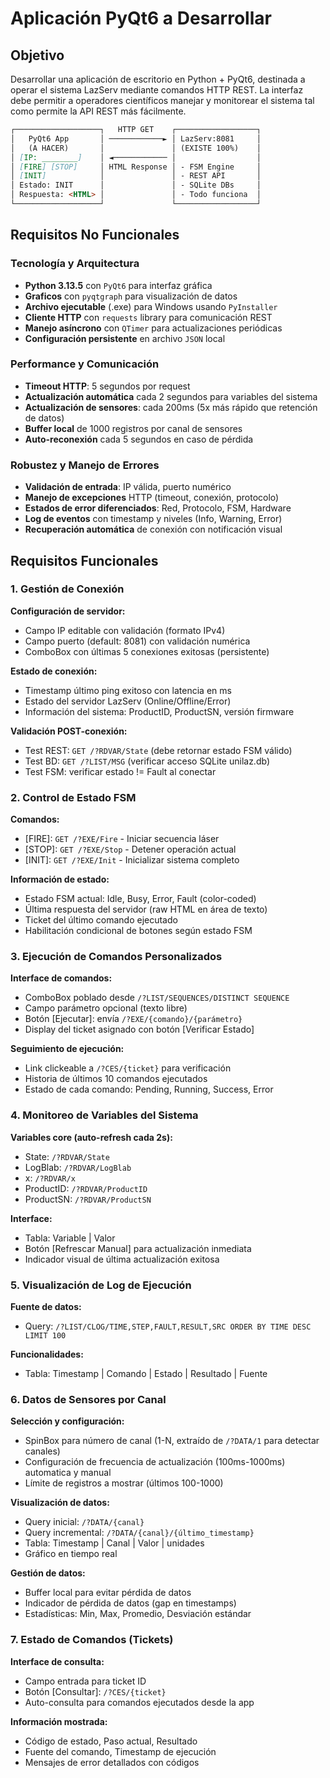 # Aplicación PyQt6 a Desarrollar

## Objetivo

Desarrollar una aplicación de escritorio en Python + PyQt6, destinada a operar el sistema LazServ mediante comandos HTTP REST. La interfaz debe permitir a operadores científicos manejar y monitorear el sistema tal como permite la API REST más fácilmente.

```md
┌───────────────────┐   HTTP GET    ┌──────────────────┐
│   PyQt6 App       │ ────────────► │ LazServ:8081     │
│   (A HACER)       │               │ (EXISTE 100%)    │
│ [IP: ________]    │ ◄──────────── │                  │
│ [FIRE] [STOP]     │ HTML Response │ - FSM Engine     │
│ [INIT]            │               │ - REST API       │
│ Estado: INIT      │               │ - SQLite DBs     │
│ Respuesta: <HTML> │               │ - Todo funciona  │
└───────────────────┘               └──────────────────┘
```

## Requisitos No Funcionales

### Tecnología y Arquitectura

- **Python 3.13.5** con `PyQt6` para interfaz gráfica
- **Graficos** con `pyqtgraph` para visualización de datos
- **Archivo ejecutable** (.exe) para Windows usando `PyInstaller`
- **Cliente HTTP** con `requests` library para comunicación REST
- **Manejo asíncrono** con `QTimer` para actualizaciones periódicas
- **Configuración persistente** en archivo `JSON` local

### Performance y Comunicación

- **Timeout HTTP**: 5 segundos por request
- **Actualización automática** cada 2 segundos para variables del sistema
- **Actualización de sensores**: cada 200ms (5x más rápido que retención de datos)
- **Buffer local** de 1000 registros por canal de sensores
- **Auto-reconexión** cada 5 segundos en caso de pérdida

### Robustez y Manejo de Errores

- **Validación de entrada**: IP válida, puerto numérico
- **Manejo de excepciones** HTTP (timeout, conexión, protocolo)
- **Estados de error diferenciados**: Red, Protocolo, FSM, Hardware
- **Log de eventos** con timestamp y niveles (Info, Warning, Error)
- **Recuperación automática** de conexión con notificación visual

## Requisitos Funcionales

### 1. Gestión de Conexión

**Configuración de servidor:**

- Campo IP editable con validación (formato IPv4)
- Campo puerto (default: 8081) con validación numérica
- ComboBox con últimas 5 conexiones exitosas (persistente)

**Estado de conexión:**

- Timestamp último ping exitoso con latencia en ms
- Estado del servidor LazServ (Online/Offline/Error)
- Información del sistema: ProductID, ProductSN, versión firmware

**Validación POST-conexión:**

- Test REST: `GET /?RDVAR/State` (debe retornar estado FSM válido)
- Test BD: `GET /?LIST/MSG` (verificar acceso SQLite unilaz.db)
- Test FSM: verificar estado != Fault al conectar

### 2. Control de Estado FSM

**Comandos:**

- [FIRE]: `GET /?EXE/Fire` - Iniciar secuencia láser
- [STOP]: `GET /?EXE/Stop` - Detener operación actual
- [INIT]: `GET /?EXE/Init` - Inicializar sistema completo

**Información de estado:**

- Estado FSM actual: Idle, Busy, Error, Fault (color-coded)
- Última respuesta del servidor (raw HTML en área de texto)
- Ticket del último comando ejecutado
- Habilitación condicional de botones según estado FSM

### 3. Ejecución de Comandos Personalizados

**Interface de comandos:**

- ComboBox poblado desde `/?LIST/SEQUENCES/DISTINCT SEQUENCE`
- Campo parámetro opcional (texto libre)
- Botón [Ejecutar]: envía `/?EXE/{comando}/{parámetro}`
- Display del ticket asignado con botón [Verificar Estado]

**Seguimiento de ejecución:**

- Link clickeable a `/?CES/{ticket}` para verificación
- Historia de últimos 10 comandos ejecutados
- Estado de cada comando: Pending, Running, Success, Error

### 4. Monitoreo de Variables del Sistema

**Variables core (auto-refresh cada 2s):**

- State: `/?RDVAR/State`
- LogBlab: `/?RDVAR/LogBlab`
- x: `/?RDVAR/x`
- ProductID: `/?RDVAR/ProductID`
- ProductSN: `/?RDVAR/ProductSN`

**Interface:**

- Tabla: Variable | Valor
- Botón [Refrescar Manual] para actualización inmediata
- Indicador visual de última actualización exitosa

### 5. Visualización de Log de Ejecución

**Fuente de datos:**

- Query: `/?LIST/CLOG/TIME,STEP,FAULT,RESULT,SRC ORDER BY TIME DESC LIMIT 100`

**Funcionalidades:**

- Tabla: Timestamp | Comando | Estado | Resultado | Fuente

### 6. Datos de Sensores por Canal

**Selección y configuración:**

- SpinBox para número de canal (1-N, extraído de `/?DATA/1` para detectar canales)
- Configuración de frecuencia de actualización (100ms-1000ms) automatica y manual
- Límite de registros a mostrar (últimos 100-1000)

**Visualización de datos:**

- Query inicial: `/?DATA/{canal}`
- Query incremental: `/?DATA/{canal}/{último_timestamp}`
- Tabla: Timestamp | Canal | Valor | unidades
- Gráfico en tiempo real

**Gestión de datos:**

- Buffer local para evitar pérdida de datos
- Indicador de pérdida de datos (gap en timestamps)
- Estadísticas: Min, Max, Promedio, Desviación estándar

### 7. Estado de Comandos (Tickets)

**Interface de consulta:**

- Campo entrada para ticket ID
- Botón [Consultar]: `/?CES/{ticket}`
- Auto-consulta para comandos ejecutados desde la app

**Información mostrada:**

- Código de estado, Paso actual, Resultado
- Fuente del comando, Timestamp de ejecución
- Mensajes de error detallados con códigos
